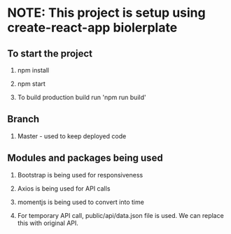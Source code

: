 # NOTE: This project is setup using create-react-app biolerplate

## To start the project

1. npm install

2. npm start

3. To build production build run 'npm run build'

## Branch

1. Master - used to keep deployed code

## Modules and packages being used

1. Bootstrap is being used for responsiveness

2. Axios is being used for API calls

3. momentjs is being used to convert into time

4. For temporary API call, public/api/data.json file is used. We can replace this with original API.